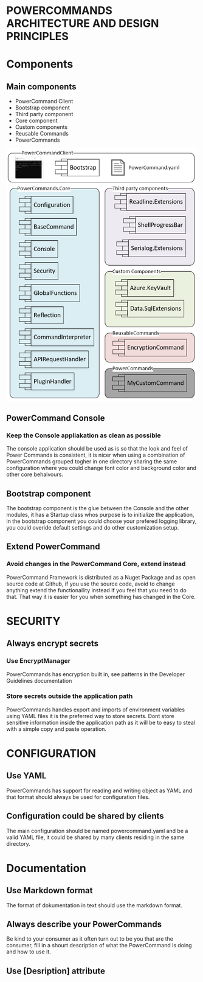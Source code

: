 # POWERCOMMANDS ARCHITECTURE AND DESIGN PRINCIPLES
# Components
## Main components
 - PowerCommand Client
 - Bootstrap component
 - Third party component
 - Core component
 - Custom components
 - Reusable Commands
 - PowerCommands

 ![Alt text](PowerCommand_component_diagram.png?raw=true "Title")

 ## PowerCommand Console
 ### Keep the Console appliakation as clean as possible
 The console application should be used as is so that the look and feel of Power Commands is consistent, it is nicer when using a combination of PowerCommands grouped togher in one directory sharing the same configuration where you could change font color and background color and other core behaivours.
 ## Bootstrap component
 The bootstrap component is the glue between the Console and the other modules, it has a Startup class whos purpose is to initialize the application, in the bootstrap component you could choose your prefered logging library, you could overide default settings and do other customization setup.

## Extend PowerCommand
### Avoid changes in the PowerCommand Core, extend instead
 PowerCommand Framework is distributed as a Nuget Package and as open source code at Github, if you use the source code, avoid to change anything extend the functionallity instead if you feel that you need to do that. That way it is easier for you when something has changed in the Core.

# SECURITY
## Always encrypt secrets 
### Use EncryptManager
 PowerCommands has encryption built in, see patterns in the Developer Guidelines documentation
### Store secrets outside the application path
 PowerCommands handles export and imports of environment variables using YAML files it is the preferred way to store secrets. Dont store sensitive information inside the application path as it will be to easy to steal with a simple copy and paste operation.

# CONFIGURATION
## Use YAML
 PowerCommands has support for reading and writing object as YAML and that format should always be used for configuration files. 
## Configuration could be shared by clients
The main configuration should be named powercommand.yaml and be a valid YAML file, it could be shared by many clients residing in the same directory.

# Documentation
## Use Markdown format
 The format of dokumentation in text should use the markdown format.
## Always describe your PowerCommands
 Be kind to your consumer as it often turn out to be you that are the consumer, fill in a shourt description of what the PowerCommand is doing and how to use it.
## Use [Desription] attribute
